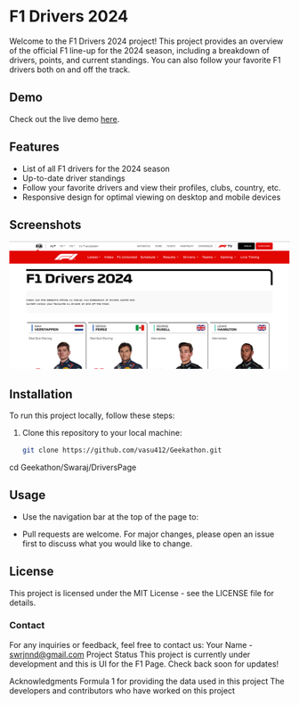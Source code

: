 # F1 Drivers 2024

Welcome to the F1 Drivers 2024 project! This project provides an overview of the official F1 line-up for the 2024 season, including a breakdown of drivers, points, and current standings. You can also follow your favorite F1 drivers both on and off the track.

## Demo

Check out the live demo [here](https://vasu412.github.io/Geekathon/).

## Features

- List of all F1 drivers for the 2024 season
- Up-to-date driver standings
- Follow your favorite drivers and view their profiles, clubs, country, etc.
- Responsive design for optimal viewing on desktop and mobile devices

## Screenshots

![Homepage Screenshot](https://github.com/vasu412/Geekathon/blob/main/Swaraj/DriversPage/ScreenShots/1.png)

## Installation

To run this project locally, follow these steps:

1. Clone this repository to your local machine:

   ```bash
   git clone https://github.com/vasu412/Geekathon.git

cd Geekathon/Swaraj/DriversPage


## Usage
- Use the navigation bar at the top of the page to:

- Pull requests are welcome. For major changes, please open an issue first to discuss what you would like to change.

## License
This project is licensed under the MIT License - see the LICENSE file for details.

### Contact
For any inquiries or feedback, feel free to contact us:
Your Name - swrjnnd@gmail.com
Project Status
This project is currently under development and this is UI for the F1 Page. Check back soon for updates!

Acknowledgments
Formula 1 for providing the data used in this project
The developers and contributors who have worked on this project
